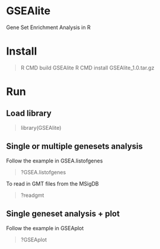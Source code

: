 # GSEAlite
Gene Set Enrichment Analysis in R


# Install


> R CMD build GSEAlite
> R CMD install GSEAlite_1.0.tar.gz



# Run 

## Load library

> library(GSEAlite)


## Single or multiple genesets analysis

Follow the example in GSEA.listofgenes

> ?GSEA.listofgenes

To read in GMT files from the MSigDB

> ?readgmt

## Single geneset analysis + plot

Follow the example in GSEAplot

> ?GSEAplot

